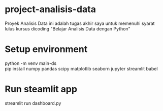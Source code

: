 # project-analisis-data
 Proyek Analisis Data ini adalah tugas akhir saya untuk memenuhi syarat lulus kursus dicoding "Belajar Analisis Data dengan Python"

# Setup environment
python -m venv main-ds <br>
pip install numpy pandas scipy matplotlib seaborn jupyter streamlit babel

# Run steamlit app
streamlit run dashboard.py
